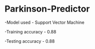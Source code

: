 # Parkinson-Predictor

-Model used - Support Vector Machine

-Training accuracy - 0.88

-Testing accuracy - 0.88
